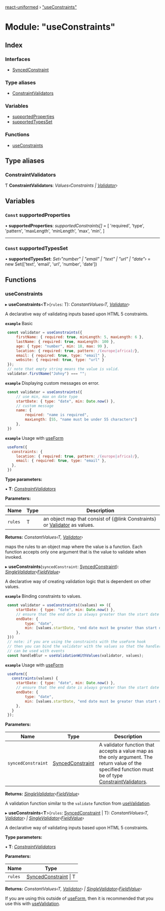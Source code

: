 [react-uniformed](../README.md) › ["useConstraints"](_useconstraints_.md)

# Module: "useConstraints"

## Index

### Interfaces

* [SyncedConstraint](../interfaces/_useconstraints_.syncedconstraint.md)

### Type aliases

* [ConstraintValidators](_useconstraints_.md#constraintvalidators)

### Variables

* [supportedProperties](_useconstraints_.md#const-supportedproperties)
* [supportedTypesSet](_useconstraints_.md#const-supportedtypesset)

### Functions

* [useConstraints](_useconstraints_.md#useconstraints)

## Type aliases

###  ConstraintValidators

Ƭ **ConstraintValidators**: *Values‹Constraints | [Validator](../interfaces/_usevalidation_.validator.md)›*

## Variables

### `Const` supportedProperties

• **supportedProperties**: *supportedConstraints[]* = [
  'required',
  'type',
  'pattern',
  'maxLength',
  'minLength',
  'max',
  'min',
]

___

### `Const` supportedTypesSet

• **supportedTypesSet**: *Set‹"number" | "email" | "text" | "url" | "date"›* = new Set<supportedTypes>(['text', 'email', 'url', 'number', 'date'])

## Functions

###  useConstraints

▸ **useConstraints**<**T**>(`rules`: T): *ConstantValues‹T, [Validator](../interfaces/_usevalidation_.validator.md)›*

A declarative way of validating inputs based upon HTML 5 constraints.

**`example`** <caption>Basic</caption>
```javascript
 const validator = useConstraints({
     firstName: { required: true, minLength: 5, maxLength: 6 },
     lastName: { required: true, maxLength: 100 },
     age: { type: "number", min: 18, max: 99 },
     location: { required: true, pattern: /(europe|africa)/},
     email: { required: true, type: "email" },
     website: { required: true, type: "url" }
 });
 // note that empty string means the value is valid.
 validator.firstName("Johny") === "";
```

**`example`** <caption>Displaying custom messages on error.</caption>
```javascript
 const validator = useConstraints({
     // use min, max on date type
     startDate: { type: "date", min: Date.now() },
     // custom message
     name: {
         required: "name is required",
         maxLength: [55, "name must be under 55 characters"]
     },
 })
```

**`example`** <caption>Usage with [useForm](_useform_.md#useform)</caption>
```javascript
 useForm({
   constraints: {
     location: { required: true, pattern: /(europe|africa)/},
     email: { required: true, type: "email" },
   },
 })
```

**Type parameters:**

▪ **T**: *[ConstraintValidators](_useconstraints_.md#constraintvalidators)*

**Parameters:**

Name | Type | Description |
------ | ------ | ------ |
`rules` | T | an object map that consist of {@link Constraints} or [Validator](../interfaces/_usevalidation_.validator.md) as values. |

**Returns:** *ConstantValues‹T, [Validator](../interfaces/_usevalidation_.validator.md)›*

maps the rules to an object map where the value is a function. Each function
accepts only one argument that is the value to validate when invoked.

▸ **useConstraints**(`syncedConstraint`: [SyncedConstraint](../interfaces/_useconstraints_.syncedconstraint.md)): *[SingleValidator](../interfaces/_usevalidation_.singlevalidator.md)‹[FieldValue](_usefields_.md#fieldvalue)›*

A declarative way of creating validation logic that is dependent on other values.

**`example`** <caption>Binding constraints to values.</caption>
```javascript
 const validator = useConstraints((values) => ({
     startDate: { type: "date", min: Date.now() },
     // ensure that the end date is always greater than the start date
     endDate: {
         type: "date",
         min: [values.startDate, "end date must be greater than start date"]
     },
 }))
 // note: if you are using the constraints with the useForm hook
 // then you can bind the validator with the values so that the handler
 // can be used with events
 const handleBlur = useValidationWithValues(validator, values);
```

**`example`** <caption>Usage with [useForm](_useform_.md#useform)</caption>

```javascript
 useForm({
   constraints(values) {
     startDate: { type: "date", min: Date.now() },
     // ensure that the end date is always greater than the start date
     endDate: {
         type: "date",
         min: [values.startDate, "end date must be greater than start date"]
     },
   }
 });
```

**Parameters:**

Name | Type | Description |
------ | ------ | ------ |
`syncedConstraint` | [SyncedConstraint](../interfaces/_useconstraints_.syncedconstraint.md) | A validator function that accepts a value map as the only argument. The return value of the specified function must be of type [ConstraintValidators](_useconstraints_.md#constraintvalidators). |

**Returns:** *[SingleValidator](../interfaces/_usevalidation_.singlevalidator.md)‹[FieldValue](_usefields_.md#fieldvalue)›*

A validation function similar to the `validate` function from [useValidation](_usevalidation_.md#usevalidation).

▸ **useConstraints**<**T**>(`rules`: [SyncedConstraint](../interfaces/_useconstraints_.syncedconstraint.md) | T): *ConstantValues‹T, [Validator](../interfaces/_usevalidation_.validator.md)› | [SingleValidator](../interfaces/_usevalidation_.singlevalidator.md)‹[FieldValue](_usefields_.md#fieldvalue)›*

A declarative way of validating inputs based upon HTML 5 constraints.

**Type parameters:**

▪ **T**: *[ConstraintValidators](_useconstraints_.md#constraintvalidators)*

**Parameters:**

Name | Type |
------ | ------ |
`rules` | [SyncedConstraint](../interfaces/_useconstraints_.syncedconstraint.md) &#124; T |

**Returns:** *ConstantValues‹T, [Validator](../interfaces/_usevalidation_.validator.md)› | [SingleValidator](../interfaces/_usevalidation_.singlevalidator.md)‹[FieldValue](_usefields_.md#fieldvalue)›*

If you are using this outside of [useForm](_useform_.md#useform),
then it is recommended that you use this with [useValidation](_usevalidation_.md#usevalidation).
